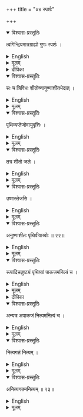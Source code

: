 +++
title = "०४ स्पर्शः"

+++

<details open><summary>विश्वास-प्रस्तुतिः</summary>

त्वगिन्द्रियमात्रग्राह्यो गुणः स्पर्शः ।
</details>

<details><summary>English</summary>

That quality which can be cognized only by the skin or the sense of touch is called Touch
</details>

<details><summary>मूलम्</summary>

त्वगिन्द्रियमात्रग्राह्यो गुणः स्पर्शः ।
</details>

<details><summary>दीपिका</summary>

स्पर्शं लक्षयति **त्वगिति**। स्पर्शत्वेऽतिव्याप्तिवारणाय गुणपदम्। संयोगादावतिव्याप्तिवारणाय मात्रपदम्।
</details>


<details open><summary>विश्वास-प्रस्तुतिः</summary>

सः च त्रिविधः शीतोष्णानुष्णाशीतभेदात् ।
</details>

<details><summary>English</summary>

And it is of 3 kinds, through the distinctions of cold, warm and temperate (neither hot nor cold)
</details>

<details><summary>मूलम्</summary>

सः च त्रिविधः शीतोष्णानुष्णाशीतभेदात् ।
</details>


<details open><summary>विश्वास-प्रस्तुतिः</summary>

पृथिव्यप्तेजोवायुवृत्तिः ।
</details>

<details><summary>English</summary>

This quality (Taste) resides in Earth, Water, Light and Air
</details>

<details><summary>मूलम्</summary>

पृथिव्यप्तेजोवायुवृत्तिः ।
</details>


<details open><summary>विश्वास-प्रस्तुतिः</summary>

तत्र शीतो जले ।
</details>

<details><summary>English</summary>

Cold Touch resides in water
</details>

<details><summary>मूलम्</summary>

तत्र शीतो जले ।
</details>


<details open><summary>विश्वास-प्रस्तुतिः</summary>

उष्णस्तेजसि ।
</details>

<details><summary>English</summary>

Warm touch resides in Light
</details>

<details><summary>मूलम्</summary>

उष्णस्तेजसि ।
</details>


<details open><summary>विश्वास-प्रस्तुतिः</summary>

अनुष्णाशीतः पृथिवीवाय्वोः ॥ २२॥
</details>

<details><summary>English</summary>

Temperate Touch resides in Earth and air
</details>

<details><summary>मूलम्</summary>

अनुष्णाशीतः पृथिवीवाय्वोः ॥ २२॥
</details>



<details open><summary>विश्वास-प्रस्तुतिः</summary>

रूपादिचतुष्टयं पृथिव्यां पाकजमनित्यं च ।
</details>

<details><summary>English</summary>

The 4 qualities of which Colour is the first (i.e., Colour, Taste, Odour and Touch) may be produced in Earth  by maturation (by the special conjunction of heat ) and they are then transient.
</details>

<details><summary>मूलम्</summary>

रूपादिचतुष्टयं पृथिव्यां पाकजमनित्यं च ।
</details>

<details><summary>दीपिका</summary>

**पाकजमिति**। पाकस् तेजःसयोगः। तेन पूर्वरूपं नश्यति रूपान्तरमुत्पद्यत् इत्यर्थः। तत्र परमाणुष्वेव पाको न द्व्यणुकादौ। आमनिक्षिप्ते घटे परमाणुषु रूपान्तरोत्पत्तौ श्यामघटनाशे पुनर्द्व्यणुकादिक्रमेण रक्तघटोत्पत्तिः। तत्र परमानवः समवायिकारणम्। तेजः संयोगोऽसमवायिकारणम्। अदृष्टादिकं निमित्तकारणम्। द्व्यणुकादिरूपे कारणरूपमसमवायिकारणमिति पीलुपाकवादिनो वैशेषिकाः। पूर्वघटस्य नाशं विनैव अवयविनि अवयवेषु च परमाणुपर्यन्तेषु युगपद्रूपान्तरोत्पत्तिरिति पिठरपाकवादिनो नैयायिकाः। अत एव पार्थिवपरमाणुरूपादिकमनित्यमित्यर्थः। अन्यत्र जलादवित्यर्थः। **नित्यगतमिति**। परमाणुगतमित्यर्थः। **अनित्यगतमिति**। द्व्यणुकादिगतमित्यर्थः। रूपादिचतुष्टयं उद्भूतं प्रत्यक्षम्। अनुद्भूतमप्रत्यक्षम्। उद्भूतत्वं प्रत्यक्षत्वप्रयोजको धर्मः। तदभावोऽनुद्भूतत्वम्।
</details>


<details open><summary>विश्वास-प्रस्तुतिः</summary>

अन्यत्र अपाकजं नित्यमनित्यं च ।
</details>

<details><summary>English</summary>

In others, (i.e., water, light and air) Colour and the like are not owing to the conjunction of Heat. They are eternal or transient
</details>

<details><summary>मूलम्</summary>

अन्यत्र अपाकजं नित्यमनित्यं च ।
</details>


<details open><summary>विश्वास-प्रस्तुतिः</summary>

नित्यगतं नित्यम् ।
</details>

<details><summary>English</summary>

When they reside in eternal things (as atoms) they are eternal
</details>

<details><summary>मूलम्</summary>

नित्यगतं नित्यम् ।
</details>


<details open><summary>विश्वास-प्रस्तुतिः</summary>

अनित्यगतमनित्यम् ॥ २३॥
</details>

<details><summary>English</summary>

When they reside in things not eternal (viz. products), they are transient
</details>

<details><summary>मूलम्</summary>

अनित्यगतमनित्यम् ॥ २३॥
</details>
